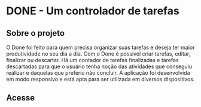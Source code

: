 # DONE - Um controlador de tarefas

## Sobre o projeto
O Done foi feito para quem precisa organizar suas tarefas e deseja ter maior produtividade no seu dia a dia. Com o Done é possível criar tarefas, editar, finalizar ou descartar. Há um contador de tarefas finalizadas e tarefas descartadas para que o usuário tenha noção das atividades que conseguiu realizar e daquelas que preferiu não concluir. A aplicação foi desenvolvida em modo responsivo e está apta para ser utilizada em diversos dispositivos.

## Acesse
